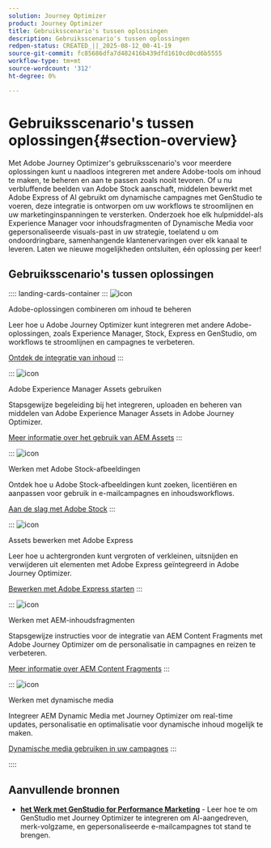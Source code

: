 ```yaml
---
solution: Journey Optimizer
product: Journey Optimizer
title: Gebruiksscenario's tussen oplossingen
description: Gebruiksscenario's tussen oplossingen
redpen-status: CREATED_||_2025-08-12_00-41-19
source-git-commit: fc85686dfa7d482416b439dfd1610cd0cd6b5555
workflow-type: tm+mt
source-wordcount: '312'
ht-degree: 0%

---
```



# Gebruiksscenario&#39;s tussen oplossingen{#section-overview}

Met Adobe Journey Optimizer&#39;s gebruiksscenario&#39;s voor meerdere oplossingen kunt u naadloos integreren met andere Adobe-tools om inhoud te maken, te beheren en aan te passen zoals nooit tevoren. Of u nu verbluffende beelden van Adobe Stock aanschaft, middelen bewerkt met Adobe Express of AI gebruikt om dynamische campagnes met GenStudio te voeren, deze integratie is ontworpen om uw workflows te stroomlijnen en uw marketinginspanningen te versterken. Onderzoek hoe elk hulpmiddel-als Experience Manager voor inhoudsfragmenten of Dynamische Media voor gepersonaliseerde visuals-past in uw strategie, toelatend u om ondoordringbare, samenhangende klantenervaringen over elk kanaal te leveren. Laten we nieuwe mogelijkheden ontsluiten, één oplossing per keer!

## Gebruiksscenario&#39;s tussen oplossingen

:::: landing-cards-container
:::
![icon](https://cdn.experienceleague.adobe.com/icons/puzzle-piece.svg?lang=nl-NL)

Adobe-oplossingen combineren om inhoud te beheren

Leer hoe u Adobe Journey Optimizer kunt integreren met andere Adobe-oplossingen, zoals Experience Manager, Stock, Express en GenStudio, om workflows te stroomlijnen en campagnes te verbeteren.

[Ontdek de integratie van inhoud](../using/integrations/content-integrations.md)
:::

:::
![icon](https://cdn.experienceleague.adobe.com/icons/screwdriver-wrench.svg?lang=nl-NL)

Adobe Experience Manager Assets gebruiken

Stapsgewijze begeleiding bij het integreren, uploaden en beheren van middelen van Adobe Experience Manager Assets in Adobe Journey Optimizer.

[Meer informatie over het gebruik van AEM Assets](../using/integrations/assets.md)
:::

:::
![icon](https://cdn.experienceleague.adobe.com/icons/images.svg?lang=nl-NL)

Werken met Adobe Stock-afbeeldingen

Ontdek hoe u Adobe Stock-afbeeldingen kunt zoeken, licentiëren en aanpassen voor gebruik in e-mailcampagnes en inhoudsworkflows.

[Aan de slag met Adobe Stock](../using/integrations/stock.md)
:::

:::
![icon](https://cdn.experienceleague.adobe.com/icons/pencil-ruler.svg?lang=nl-NL)

Assets bewerken met Adobe Express

Leer hoe u achtergronden kunt vergroten of verkleinen, uitsnijden en verwijderen uit elementen met Adobe Express geïntegreerd in Adobe Journey Optimizer.

[Bewerken met Adobe Express starten](../using/integrations/express.md)
:::

:::
![icon](https://cdn.experienceleague.adobe.com/icons/code-branch.svg?lang=nl-NL)

Werken met AEM-inhoudsfragmenten

Stapsgewijze instructies voor de integratie van AEM Content Fragments met Adobe Journey Optimizer om de personalisatie in campagnes en reizen te verbeteren.

[Meer informatie over AEM Content Fragments](../using/integrations/aem-fragments.md)
:::

:::
![icon](https://cdn.experienceleague.adobe.com/icons/bullseye.svg?lang=nl-NL)

Werken met dynamische media

Integreer AEM Dynamic Media met Journey Optimizer om real-time updates, personalisatie en optimalisatie voor dynamische inhoud mogelijk te maken.

[Dynamische media gebruiken in uw campagnes](../using/integrations/aem-dynamic.md)
:::

::::


## Aanvullende bronnen

- **[het Werk met GenStudio for Performance Marketing](../using/integrations/genstudio.md)** - Leer hoe te om GenStudio met Journey Optimizer te integreren om AI-aangedreven, merk-volgzame, en gepersonaliseerde e-mailcampagnes tot stand te brengen.
